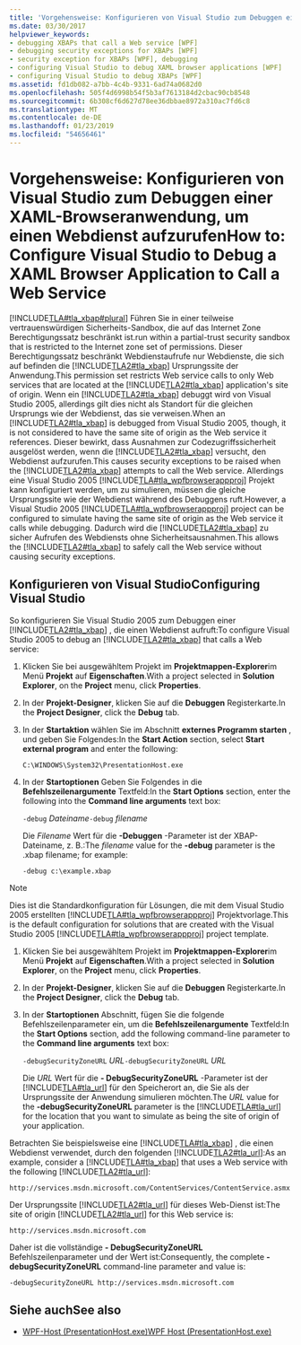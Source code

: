 ```yaml
---
title: 'Vorgehensweise: Konfigurieren von Visual Studio zum Debuggen einer XAML-Browseranwendung, um einen Webdienst aufzurufen'
ms.date: 03/30/2017
helpviewer_keywords:
- debugging XBAPs that call a Web service [WPF]
- debugging security exceptions for XBAPs [WPF]
- security exception for XBAPs [WPF], debugging
- configuring Visual Studio to debug XAML browser applications [WPF]
- configuring Visual Studio to debug XBAPs [WPF]
ms.assetid: fd1db082-a7bb-4c4b-9331-6ad74a0682d0
ms.openlocfilehash: 505f4d6998b54f5b3af7613184d2cbac90cb8548
ms.sourcegitcommit: 6b308cf6d627d78ee36dbbae8972a310ac7fd6c8
ms.translationtype: MT
ms.contentlocale: de-DE
ms.lasthandoff: 01/23/2019
ms.locfileid: "54656461"
---
```

# <a name="how-to-configure-visual-studio-to-debug-a-xaml-browser-application-to-call-a-web-service"></a><span data-ttu-id="535ed-102">Vorgehensweise: Konfigurieren von Visual Studio zum Debuggen einer XAML-Browseranwendung, um einen Webdienst aufzurufen</span><span class="sxs-lookup"><span data-stu-id="535ed-102">How to: Configure Visual Studio to Debug a XAML Browser Application to Call a Web Service</span></span>
[!INCLUDE[TLA#tla_xbap#plural](../../../../includes/tlasharptla-xbapsharpplural-md.md)] <span data-ttu-id="535ed-103">Führen Sie in einer teilweise vertrauenswürdigen Sicherheits-Sandbox, die auf das Internet Zone Berechtigungssatz beschränkt ist.</span><span class="sxs-lookup"><span data-stu-id="535ed-103">run within a partial-trust security sandbox that is restricted to the Internet zone set of permissions.</span></span> <span data-ttu-id="535ed-104">Dieser Berechtigungssatz beschränkt Webdienstaufrufe nur Webdienste, die sich auf befinden die [!INCLUDE[TLA2#tla_xbap](../../../../includes/tla2sharptla-xbap-md.md)] Ursprungssite der Anwendung.</span><span class="sxs-lookup"><span data-stu-id="535ed-104">This permission set restricts Web service calls to only Web services that are located at the [!INCLUDE[TLA2#tla_xbap](../../../../includes/tla2sharptla-xbap-md.md)] application's site of origin.</span></span> <span data-ttu-id="535ed-105">Wenn ein [!INCLUDE[TLA2#tla_xbap](../../../../includes/tla2sharptla-xbap-md.md)] debuggt wird von Visual Studio 2005, allerdings gilt dies nicht als Standort für die gleichen Ursprungs wie der Webdienst, das sie verweisen.</span><span class="sxs-lookup"><span data-stu-id="535ed-105">When an [!INCLUDE[TLA2#tla_xbap](../../../../includes/tla2sharptla-xbap-md.md)] is debugged from Visual Studio 2005, though, it is not considered to have the same site of origin as the Web service it references.</span></span> <span data-ttu-id="535ed-106">Dieser bewirkt, dass Ausnahmen zur Codezugriffssicherheit ausgelöst werden, wenn die [!INCLUDE[TLA2#tla_xbap](../../../../includes/tla2sharptla-xbap-md.md)] versucht, den Webdienst aufzurufen.</span><span class="sxs-lookup"><span data-stu-id="535ed-106">This causes security exceptions to be raised when the [!INCLUDE[TLA2#tla_xbap](../../../../includes/tla2sharptla-xbap-md.md)] attempts to call the Web service.</span></span> <span data-ttu-id="535ed-107">Allerdings eine Visual Studio 2005 [!INCLUDE[TLA#tla_wpfbrowserappproj](../../../../includes/tlasharptla-wpfbrowserappproj-md.md)] Projekt kann konfiguriert werden, um zu simulieren, müssen die gleiche Ursprungssite wie der Webdienst während des Debuggens ruft.</span><span class="sxs-lookup"><span data-stu-id="535ed-107">However, a Visual Studio 2005 [!INCLUDE[TLA#tla_wpfbrowserappproj](../../../../includes/tlasharptla-wpfbrowserappproj-md.md)] project can be configured to simulate having the same site of origin as the Web service it calls while debugging.</span></span> <span data-ttu-id="535ed-108">Dadurch wird die [!INCLUDE[TLA2#tla_xbap](../../../../includes/tla2sharptla-xbap-md.md)] zu sicher Aufrufen des Webdiensts ohne Sicherheitsausnahmen.</span><span class="sxs-lookup"><span data-stu-id="535ed-108">This allows the [!INCLUDE[TLA2#tla_xbap](../../../../includes/tla2sharptla-xbap-md.md)] to safely call the Web service without causing security exceptions.</span></span>

## <a name="configuring-visual-studio"></a><span data-ttu-id="535ed-109">Konfigurieren von Visual Studio</span><span class="sxs-lookup"><span data-stu-id="535ed-109">Configuring Visual Studio</span></span>
 <span data-ttu-id="535ed-110">So konfigurieren Sie Visual Studio 2005 zum Debuggen einer [!INCLUDE[TLA2#tla_xbap](../../../../includes/tla2sharptla-xbap-md.md)] , die einen Webdienst aufruft:</span><span class="sxs-lookup"><span data-stu-id="535ed-110">To configure Visual Studio 2005 to debug an [!INCLUDE[TLA2#tla_xbap](../../../../includes/tla2sharptla-xbap-md.md)] that calls a Web service:</span></span>

1.  <span data-ttu-id="535ed-111">Klicken Sie bei ausgewähltem Projekt im **Projektmappen-Explorer**im Menü **Projekt** auf **Eigenschaften**.</span><span class="sxs-lookup"><span data-stu-id="535ed-111">With a project selected in **Solution Explorer**, on the **Project** menu, click **Properties**.</span></span>

2.  <span data-ttu-id="535ed-112">In der **Projekt-Designer**, klicken Sie auf die **Debuggen** Registerkarte.</span><span class="sxs-lookup"><span data-stu-id="535ed-112">In the **Project Designer**, click the **Debug** tab.</span></span>

3.  <span data-ttu-id="535ed-113">In der **Startaktion** wählen Sie im Abschnitt **externes Programm starten** , und geben Sie Folgendes:</span><span class="sxs-lookup"><span data-stu-id="535ed-113">In the **Start Action** section, select **Start external program** and enter the following:</span></span>

     `C:\WINDOWS\System32\PresentationHost.exe`

4.  <span data-ttu-id="535ed-114">In der **Startoptionen** Geben Sie Folgendes in die **Befehlszeilenargumente** Textfeld:</span><span class="sxs-lookup"><span data-stu-id="535ed-114">In the **Start Options** section, enter the following into the **Command line arguments** text box:</span></span>

     <span data-ttu-id="535ed-115">`-debug`  *Dateiname*</span><span class="sxs-lookup"><span data-stu-id="535ed-115">`-debug`  *filename*</span></span>

     <span data-ttu-id="535ed-116">Die *Filename* Wert für die **-Debuggen** -Parameter ist der XBAP-Dateiname, z. B.:</span><span class="sxs-lookup"><span data-stu-id="535ed-116">The *filename* value for the **-debug** parameter is the .xbap filename; for example:</span></span>

     `-debug c:\example.xbap`

> [!NOTE]
>  <span data-ttu-id="535ed-117">Dies ist die Standardkonfiguration für Lösungen, die mit dem Visual Studio 2005 erstellten [!INCLUDE[TLA#tla_wpfbrowserappproj](../../../../includes/tlasharptla-wpfbrowserappproj-md.md)] Projektvorlage.</span><span class="sxs-lookup"><span data-stu-id="535ed-117">This is the default configuration for solutions that are created with the Visual Studio 2005 [!INCLUDE[TLA#tla_wpfbrowserappproj](../../../../includes/tlasharptla-wpfbrowserappproj-md.md)] project template.</span></span>

1.  <span data-ttu-id="535ed-118">Klicken Sie bei ausgewähltem Projekt im **Projektmappen-Explorer**im Menü **Projekt** auf **Eigenschaften**.</span><span class="sxs-lookup"><span data-stu-id="535ed-118">With a project selected in **Solution Explorer**, on the **Project** menu, click **Properties**.</span></span>

2.  <span data-ttu-id="535ed-119">In der **Projekt-Designer**, klicken Sie auf die **Debuggen** Registerkarte.</span><span class="sxs-lookup"><span data-stu-id="535ed-119">In the **Project Designer**, click the **Debug** tab.</span></span>

3.  <span data-ttu-id="535ed-120">In der **Startoptionen** Abschnitt, fügen Sie die folgende Befehlszeilenparameter ein, um die **Befehlszeilenargumente** Textfeld:</span><span class="sxs-lookup"><span data-stu-id="535ed-120">In the **Start Options** section, add the following command-line parameter to the **Command line arguments** text box:</span></span>

     <span data-ttu-id="535ed-121">`-debugSecurityZoneURL` *URL*</span><span class="sxs-lookup"><span data-stu-id="535ed-121">`-debugSecurityZoneURL`  *URL*</span></span>

     <span data-ttu-id="535ed-122">Die *URL* Wert für die **- DebugSecurityZoneURL** -Parameter ist der [!INCLUDE[TLA#tla_url](../../../../includes/tlasharptla-url-md.md)] für den Speicherort an, die Sie als der Ursprungssite der Anwendung simulieren möchten.</span><span class="sxs-lookup"><span data-stu-id="535ed-122">The *URL* value for the **-debugSecurityZoneURL** parameter is the [!INCLUDE[TLA#tla_url](../../../../includes/tlasharptla-url-md.md)] for the location that you want to simulate as being the site of origin of your application.</span></span>

 <span data-ttu-id="535ed-123">Betrachten Sie beispielsweise eine [!INCLUDE[TLA#tla_xbap](../../../../includes/tlasharptla-xbap-md.md)] , die einen Webdienst verwendet, durch den folgenden [!INCLUDE[TLA2#tla_url](../../../../includes/tla2sharptla-url-md.md)]:</span><span class="sxs-lookup"><span data-stu-id="535ed-123">As an example, consider a [!INCLUDE[TLA#tla_xbap](../../../../includes/tlasharptla-xbap-md.md)] that uses a Web service with the following [!INCLUDE[TLA2#tla_url](../../../../includes/tla2sharptla-url-md.md)]:</span></span>

 `http://services.msdn.microsoft.com/ContentServices/ContentService.asmx`

 <span data-ttu-id="535ed-124">Der Ursprungssite [!INCLUDE[TLA2#tla_url](../../../../includes/tla2sharptla-url-md.md)] für dieses Web-Dienst ist:</span><span class="sxs-lookup"><span data-stu-id="535ed-124">The site of origin [!INCLUDE[TLA2#tla_url](../../../../includes/tla2sharptla-url-md.md)] for this Web service is:</span></span>

 `http://services.msdn.microsoft.com`

 <span data-ttu-id="535ed-125">Daher ist die vollständige **- DebugSecurityZoneURL** Befehlszeilenparameter und der Wert ist:</span><span class="sxs-lookup"><span data-stu-id="535ed-125">Consequently, the complete **-debugSecurityZoneURL** command-line parameter and value is:</span></span>

 `-debugSecurityZoneURL http://services.msdn.microsoft.com`

## <a name="see-also"></a><span data-ttu-id="535ed-126">Siehe auch</span><span class="sxs-lookup"><span data-stu-id="535ed-126">See also</span></span>
- [<span data-ttu-id="535ed-127">WPF-Host (PresentationHost.exe)</span><span class="sxs-lookup"><span data-stu-id="535ed-127">WPF Host (PresentationHost.exe)</span></span>](../../../../docs/framework/wpf/app-development/wpf-host-presentationhost-exe.md)
